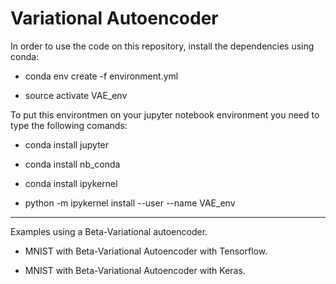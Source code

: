 # Variational Autoencoder

In order to use the code on this repository, install the dependencies
using conda:

- conda env create -f environment.yml

- source activate VAE_env

To put this environtmen on your jupyter notebook environment you need to type the following comands:

- conda install jupyter

- conda install nb_conda

- conda install ipykernel

- python -m ipykernel install --user --name VAE_env

-----------------------------------------------------------------

Examples using a Beta-Variational autoencoder.

- MNIST with Beta-Variational Autoencoder with Tensorflow.

- MNIST with Beta-Variational Autoencoder with Keras.

